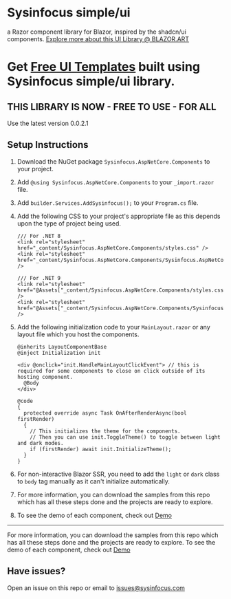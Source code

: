 # Sysinfocus simple/ui
a Razor component library for Blazor, inspired by the shadcn/ui components. [Explore more about this UI Library @ BLAZOR.ART](https://blazor.art)

# Get [Free UI Templates](https://github.com/Sysinfocus/simple-ui-templates) built using Sysinfocus simple/ui library.

## THIS LIBRARY IS NOW - **FREE TO USE** - FOR ALL
Use the latest version 0.0.2.1

## Setup Instructions

1.  Download the NuGet package `Sysinfocus.AspNetCore.Components` to your project.

2.  Add `@using Sysinfocus.AspNetCore.Components` to your `_import.razor` file.

3.  Add `builder.Services.AddSysinfocus();` to your `Program.cs` file.

4.  Add the following CSS to your project's appropriate file as this depends upon the type of project being used.
    ```
    /// For .NET 8
    <link rel="stylesheet" href="_content/Sysinfocus.AspNetCore.Components/styles.css" />
    <link rel="stylesheet" href="_content/Sysinfocus.AspNetCore.Components/Sysinfocus.AspNetCore.Components.bundle.scp.css" />
    
    /// For .NET 9
    <link rel="stylesheet" href="@Assets["_content/Sysinfocus.AspNetCore.Components/styles.css"]" />
    <link rel="stylesheet" href="@Assets["_content/Sysinfocus.AspNetCore.Components/Sysinfocus.AspNetCore.Components.bundle.scp.css"]" />
    ```

5.  Add the following initialization code to your `MainLayout.razor` or any layout file which you host the components.
    ```
    @inherits LayoutComponentBase
    @inject Initialization init

    <div @onclick="init.HandleMainLayoutClickEvent"> // this is required for some components to close on click outside of its hosting component.
      @Body
    </div>

    @code
    {
      protected override async Task OnAfterRenderAsync(bool firstRender)
      {
        // This initializes the theme for the components.
        // Then you can use init.ToggleTheme() to toggle between light and dark modes.    
        if (firstRender) await init.InitializeTheme(); 
      }
    }
    ```

6.  For non-interactive Blazor SSR, you need to add the `light` or `dark` class to `body` tag manually as it can't initialize automatically.
7.  For more information, you can download the samples from this repo which has all these steps done and the projects are ready to explore.
8.  To see the demo of each component, check out [Demo](https://blazor.art/)

---

For more information, you can download the samples from this repo which has all these steps done and the projects are ready to explore.
To see the demo of each component, check out [Demo](https://blazor.art/)

## Have issues?
Open an issue on this repo or email to issues@sysinfocus.com
